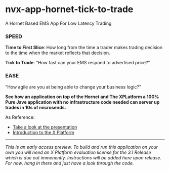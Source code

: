 # nvx-app-hornet-tick-to-trade
A Hornet Based EMS App For Low Latency Trading

###  SPEED
**Time to First Slice**: How long from the time a trader makes trading decision to the time when the market reflects that decision.

**Tick to Trade**: “How fast can your EMS respond to advertised price?”

### EASE
“How agile are you at being able to change your business logic?”

**See how an application on top of the Hornet and The XPLatform a 100% Pure Jave application with no infrastructure code needed can server up trades in 10s of microsends.**

As Reference:
* [Take a look at the presentation](http://docs.neeveresearch.com/decks/nvx-low-latency-apps)
* [Introduction to the X Platform](www.neeveresearch.com/introduction)

---

_This is an early access preview. To build and run this application on your own you will need an X Platform evaluation license for the 3.1 Release which is due out immenently. Instructions will be added here upon release. For now, hang in there and just have a look through the code._ 
